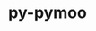 ---
title: "py-pymoo"
layout: cache
categories: [package, develop-2024-02-04]
meta: {"versions": ["0.5.0"], "compilers": ["gcc@=11.4.0", "gcc@=9.4.0", "oneapi@=2024.0.0"], "oss": ["ubuntu20.04", "ubuntu22.04"], "platforms": ["linux"], "targets": ["neoverse_v1", "neoverse_v2", "ppc64le", "x86_64_v3"], "stacks": ["e4s", "e4s-neoverse-v2", "e4s-neoverse_v1", "e4s-oneapi", "e4s-power", "root"], "num_specs": 5, "num_specs_by_stack": {"e4s-neoverse_v1": 1, "root": 5, "e4s-power": 1, "e4s": 1, "e4s-neoverse-v2": 1, "e4s-oneapi": 1}}
spec_details: [{"hash": "7vsp6rq2qpgopea3monxhx6fb4xnljm6", "compiler": "gcc@=11.4.0", "versions": ["0.5.0"], "os": "ubuntu20.04", "platform": "linux", "target": "neoverse_v1", "variants": ["build_system=python_pip"], "stacks": ["e4s-neoverse_v1", "root"], "size": "-", "tarball": "https://binaries.spack.io/releases/develop-2024-02-04/build_cache/linux-ubuntu20.04-neoverse_v1/gcc-11.4.0/py-pymoo-0.5.0/linux-ubuntu20.04-neoverse_v1-gcc-11.4.0-py-pymoo-0.5.0-7vsp6rq2qpgopea3monxhx6fb4xnljm6.spack"}, {"hash": "wlnjajescobwdscfb4twgajw3vwi4wsr", "compiler": "gcc@=9.4.0", "versions": ["0.5.0"], "os": "ubuntu20.04", "platform": "linux", "target": "ppc64le", "variants": ["build_system=python_pip"], "stacks": ["e4s-power", "root"], "size": "-", "tarball": "https://binaries.spack.io/releases/develop-2024-02-04/build_cache/linux-ubuntu20.04-ppc64le/gcc-9.4.0/py-pymoo-0.5.0/linux-ubuntu20.04-ppc64le-gcc-9.4.0-py-pymoo-0.5.0-wlnjajescobwdscfb4twgajw3vwi4wsr.spack"}, {"hash": "7qvwqn4ssarid5bfi5mroyw3rocqvhdi", "compiler": "gcc@=11.4.0", "versions": ["0.5.0"], "os": "ubuntu20.04", "platform": "linux", "target": "x86_64_v3", "variants": ["build_system=python_pip"], "stacks": ["e4s", "root"], "size": "-", "tarball": "https://binaries.spack.io/releases/develop-2024-02-04/build_cache/linux-ubuntu20.04-x86_64_v3/gcc-11.4.0/py-pymoo-0.5.0/linux-ubuntu20.04-x86_64_v3-gcc-11.4.0-py-pymoo-0.5.0-7qvwqn4ssarid5bfi5mroyw3rocqvhdi.spack"}, {"hash": "2tfrok6ywnqf6blk4fhmzaiv2ry2od4w", "compiler": "gcc@=11.4.0", "versions": ["0.5.0"], "os": "ubuntu22.04", "platform": "linux", "target": "neoverse_v2", "variants": ["build_system=python_pip"], "stacks": ["root", "e4s-neoverse-v2"], "size": "-", "tarball": "https://binaries.spack.io/releases/develop-2024-02-04/build_cache/linux-ubuntu22.04-neoverse_v2/gcc-11.4.0/py-pymoo-0.5.0/linux-ubuntu22.04-neoverse_v2-gcc-11.4.0-py-pymoo-0.5.0-2tfrok6ywnqf6blk4fhmzaiv2ry2od4w.spack"}, {"hash": "6ok4d525r3etsuy7pigmzjioc3tcfiu5", "compiler": "oneapi@=2024.0.0", "versions": ["0.5.0"], "os": "ubuntu22.04", "platform": "linux", "target": "x86_64_v3", "variants": ["build_system=python_pip"], "stacks": ["e4s-oneapi", "root"], "size": "-", "tarball": "https://binaries.spack.io/releases/develop-2024-02-04/build_cache/linux-ubuntu22.04-x86_64_v3/oneapi-2024.0.0/py-pymoo-0.5.0/linux-ubuntu22.04-x86_64_v3-oneapi-2024.0.0-py-pymoo-0.5.0-6ok4d525r3etsuy7pigmzjioc3tcfiu5.spack"}]
---